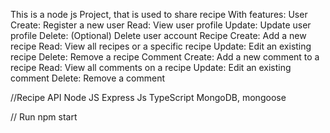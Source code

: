 This is a node js Project, that is used to share recipe
With features:
    User
        Create: Register a new user
        Read: View user profile
        Update: Update user profile
        Delete: (Optional) Delete user account
    Recipe
        Create: Add a new recipe
        Read: View all recipes or a specific recipe
        Update: Edit an existing recipe
        Delete: Remove a recipe
    Comment
        Create: Add a new comment to a recipe
        Read: View all comments on a recipe
        Update: Edit an existing comment
        Delete: Remove a comment


//Recipe API
Node JS
Express Js
TypeScript
MongoDB, mongoose




// Run
 npm start